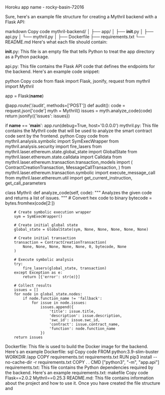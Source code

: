 Horoku app name - rocky-basin-72016


Sure, here's an example file structure for creating a Mythril backend with a Flask API:

markdown
Copy code
mythril-backend/
│
├── app/
│   ├── __init__.py
│   ├── api.py
│   └── mythril.py
│
├── Dockerfile
├── requirements.txt
└── README.md
Here's what each file should contain:

__init__.py: This file is an empty file that tells Python to treat the app directory as a Python package.

api.py: This file contains the Flask API code that defines the endpoints for the backend. Here's an example code snippet:

python
Copy code
from flask import Flask, jsonify, request
from mythril import Mythril

app = Flask(__name__)

@app.route('/audit', methods=['POST'])
def audit():
    code = request.json['code']
    myth = Mythril()
    issues = myth.analyze_code(code)
    return jsonify({'issues': issues})

if __name__ == '__main__':
    app.run(debug=True, host='0.0.0.0')
mythril.py: This file contains the Mythril code that will be used to analyze the smart contract code sent by the frontend.
python
Copy code
from mythril.analysis.symbolic import SymExecWrapper
from mythril.analysis.security import fire_lasers
from mythril.laser.ethereum.state.global_state import GlobalState
from mythril.laser.ethereum.state.calldata import Calldata
from mythril.laser.ethereum.transaction.transaction_models import (
    ContractCreationTransaction,
    MessageCallTransaction,
)
from mythril.laser.ethereum.transaction.symbolic import execute_message_call
from mythril.laser.ethereum.util import get_current_instruction, get_call_parameters

class Mythril:
    def analyze_code(self, code):
        """
        Analyzes the given code and returns a list of issues.
        """
        # Convert hex code to binary
        bytecode = bytes.fromhex(code[2:])

        # Create symbolic execution wrapper
        sym = SymExecWrapper()

        # Create initial global state
        global_state = GlobalState(sym, None, None, None, None, None)

        # Create initial transaction
        transaction = ContractCreationTransaction(
            None, None, None, None, None, 0, bytecode, None
        )

        # Execute symbolic analysis
        try:
            fire_lasers(global_state, transaction)
        except Exception as e:
            return [{'error': str(e)}]

        # Collect results
        issues = []
        for node in global_state.nodes:
            if node.function_name != 'fallback':
                for issue in node.issues:
                    issues.append({
                        'title': issue.title,
                        'description': issue.description,
                        'swc_id': issue.swc_id,
                        'contract': issue.contract_name,
                        'function': node.function_name
                    })
        return issues
Dockerfile: This file is used to build the Docker image for the backend. Here's an example Dockerfile:
sql
Copy code
FROM python:3.9-slim-buster
WORKDIR /app
COPY requirements.txt requirements.txt
RUN pip3 install --no-cache-dir -r requirements.txt
COPY . .
CMD ["python3", "-m", "app.api"]
requirements.txt: This file contains the Python dependencies required by the backend. Here's an example requirements.txt:
makefile
Copy code
Flask==2.0.2
Mythril==0.25.3
README.md: This file contains information about the project and how to use it.
Once you have created the file structure and